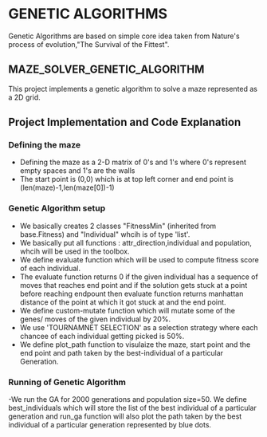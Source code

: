 # GENETIC ALGORITHMS
Genetic Algorithms are based on simple core idea taken from Nature's process of evolution,"The Survival of the Fittest".
## MAZE_SOLVER_GENETIC_ALGORITHM
This project implements a genetic algorithm to solve a maze represented as a 2D grid.
## Project Implementation and Code Explanation
### Defining the maze 
- Defining the maze as a 2-D matrix of 0's and 1's where 0's represent empty spaces and 1's are the walls
- The start point is (0,0) which is at top left corner and end point is (len(maze)-1,len(maze[0])-1)
### Genetic Algorithm setup
- We basically creates 2 classes "FitnessMin" (inherited from base.Fitness) and "Individual" whcih is of type 'list'.
- We basically put all functions : attr_direction,individual and population, whcih will be used in the toolbox.
- We define evaluate function which will be used to compute fitness score of each individual.
- The evaluate function returns 0 if the given individual has a sequence of moves that reaches end point and if the solution gets stuck at a point before reaching endpount then evaluate function returns manhattan distance of the point at which it got stuck at and the end point.
- We define custom-mutate function which will mutate some of the genes/ moves of the given individual by 20%.
- We use 'TOURNAMNET SELECTION' as a selection strategy where each chancee of each individual getting picked is 50%.
- We define plot_path function to visulaize the maze, start point and the end point and path taken by the best-individual of a particular Generation.
### Running of Genetic Algorithm 
-We run the GA for 2000 generations and population size=50. We define best_individuals which will store the list of the best individual of a particular generation and run_ga function will also plot the path taken by the best individual of a particular generation represented by blue dots.
  
